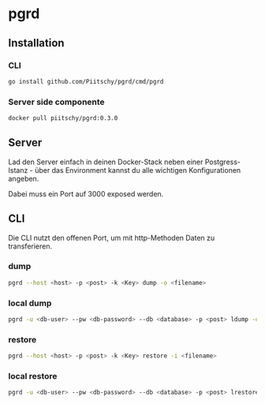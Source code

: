 # pgrd

## Installation

### CLI
```bash
go install github.com/Piitschy/pgrd/cmd/pgrd
```
### Server side componente
```bash
docker pull piitschy/pgrd:0.3.0
```

## Server

Lad den Server einfach in deinen Docker-Stack neben einer Postgress-Istanz - über das Environment kannst du alle wichtigen Konfigurationen angeben.

Dabei muss ein Port auf 3000 exposed werden.

## CLI

Die CLI nutzt den offenen Port, um mit http-Methoden Daten zu transferieren.

### dump

```bash
pgrd --host <host> -p <post> -k <Key> dump -o <filename>
```

### local dump 
```bash
pgrd -u <db-user> --pw <db-password> --db <database> -p <post> ldump -o <filename>
```

### restore

```bash
pgrd --host <host> -p <post> -k <Key> restore -i <filename>
```

### local restore 
```bash
pgrd -u <db-user> --pw <db-password> --db <database> -p <post> lrestore -o <filename>
```
